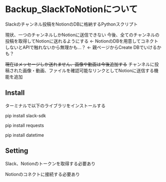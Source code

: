 # Backup_SlackToNotionについて
Slackのチャンネル投稿をNotionのDBに格納するPythonスクリプト

現状、一つのチャンネルしかNotionに送信できない
今後、全てのチャンネルの投稿を取得してNotionに送れるようにする ← NotionのDBを用意してコネクトしないとAPIで触れないから無理かも...？ ← 親ページからCreate DBでいけるかも？


~~現在はメッセージしか送れません、画像や動画は今後追加する~~
チャンネルに投稿された画像・動画、ファイルを確認可能なリンクとしてNotionに送信する機能を追加

## Install
ターミナルで以下のライブラリをインストールする

pip install slack-sdk

pip install requests

pip install datetime

## Setting
Slack、Notionのトークンを取得する必要あり

Notionのコネクトに接続する必要あり
